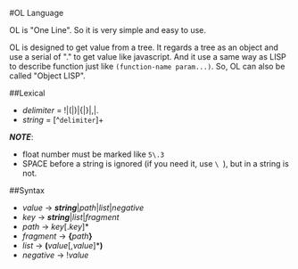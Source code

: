 #OL Language

OL is "One Line". So it is very simple and easy to use.

OL is designed to get value from a tree. It regards a tree as an object and use a serial of "." to get value like javascript. And it use a same way as LISP to describe function just like `(function-name param...)`. So, OL can also be called "Object LISP".

##Lexical

+ _delimiter_ = !|(|)|{|}|,|.
+ _string_ = [^`delimiter`]+

___NOTE___:

+ float number must be marked like `5\.3`
+ SPACE before a string is ignored (if you need it, use `\ `), but in a string is not.

##Syntax

+ _value_ → ___string___|_path_|_list_|_negative_
+ _key_ → ___string___|_list_|_fragment_
+ _path_ → _key_[._key_]*
+ _fragment_ → __{__*path*__}__
+ _list_ → __(__*value*[,*value*]*__)__
+ _negative_ → !_value_

